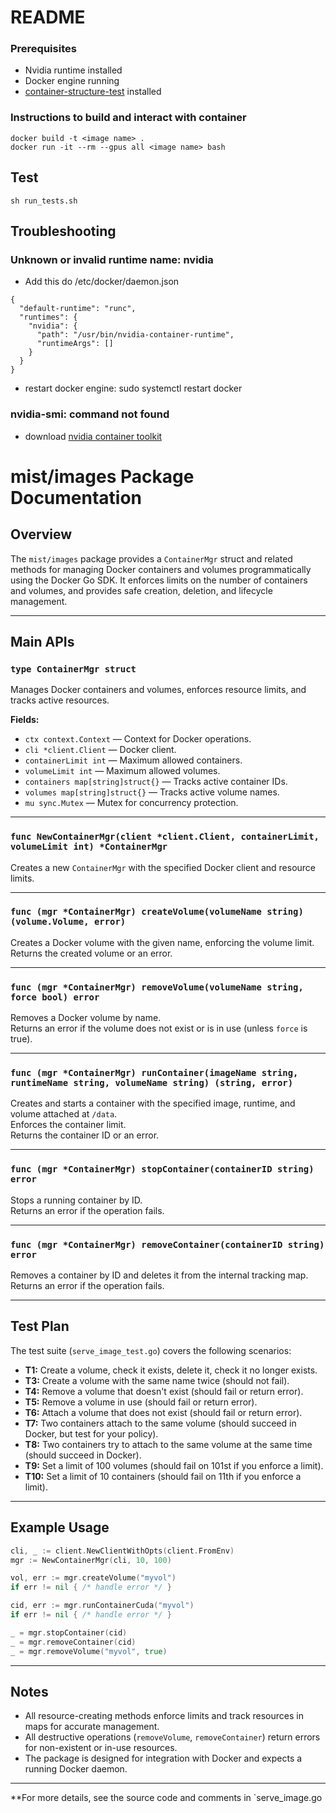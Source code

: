# README

### Prerequisites
- Nvidia runtime installed
- Docker engine running
- [container-structure-test](https://github.com/GoogleContainerTools/container-structure-test) installed

### Instructions to build and interact with container
```
docker build -t <image name> .
docker run -it --rm --gpus all <image name> bash
```
## Test
```
sh run_tests.sh
```
## Troubleshooting

### Unknown or invalid runtime name: nvidia
- Add this do /etc/docker/daemon.json 
```
{
  "default-runtime": "runc",
  "runtimes": {
    "nvidia": {
      "path": "/usr/bin/nvidia-container-runtime",
      "runtimeArgs": []
    }
  }
}
```

- restart docker engine: sudo systemctl restart docker


### nvidia-smi: command not found
- download [nvidia container toolkit](https://docs.nvidia.com/datacenter/cloud-native/container-toolkit/latest/install-guide.html#installing-the-nvidia-container-toolkit)

# mist/images Package Documentation

## Overview

The `mist/images` package provides a `ContainerMgr` struct and related methods for managing Docker containers and volumes programmatically using the Docker Go SDK. It enforces limits on the number of containers and volumes, and provides safe creation, deletion, and lifecycle management.

---

## Main APIs

### `type ContainerMgr struct`
Manages Docker containers and volumes, enforces resource limits, and tracks active resources.

**Fields:**
- `ctx context.Context` — Context for Docker operations.
- `cli *client.Client` — Docker client.
- `containerLimit int` — Maximum allowed containers.
- `volumeLimit int` — Maximum allowed volumes.
- `containers map[string]struct{}` — Tracks active container IDs.
- `volumes map[string]struct{}` — Tracks active volume names.
- `mu sync.Mutex` — Mutex for concurrency protection.

---

### `func NewContainerMgr(client *client.Client, containerLimit, volumeLimit int) *ContainerMgr`
Creates a new `ContainerMgr` with the specified Docker client and resource limits.

---

### `func (mgr *ContainerMgr) createVolume(volumeName string) (volume.Volume, error)`
Creates a Docker volume with the given name, enforcing the volume limit.  
Returns the created volume or an error.

---

### `func (mgr *ContainerMgr) removeVolume(volumeName string, force bool) error`
Removes a Docker volume by name.  
Returns an error if the volume does not exist or is in use (unless `force` is true).

---

### `func (mgr *ContainerMgr) runContainer(imageName string, runtimeName string, volumeName string) (string, error)`
Creates and starts a container with the specified image, runtime, and volume attached at `/data`.  
Enforces the container limit.  
Returns the container ID or an error.

---

### `func (mgr *ContainerMgr) stopContainer(containerID string) error`
Stops a running container by ID.  
Returns an error if the operation fails.

---

### `func (mgr *ContainerMgr) removeContainer(containerID string) error`
Removes a container by ID and deletes it from the internal tracking map.  
Returns an error if the operation fails.

---

## Test Plan

The test suite (`serve_image_test.go`) covers the following scenarios:

- **T1:** Create a volume, check it exists, delete it, check it no longer exists.
- **T3:** Create a volume with the same name twice (should not fail).
- **T4:** Remove a volume that doesn't exist (should fail or return error).
- **T5:** Remove a volume in use (should fail or return error).
- **T6:** Attach a volume that does not exist (should fail or return error).
- **T7:** Two containers attach to the same volume (should succeed in Docker, but test for your policy).
- **T8:** Two containers try to attach to the same volume at the same time (should succeed in Docker).
- **T9:** Set a limit of 100 volumes (should fail on 101st if you enforce a limit).
- **T10:** Set a limit of 10 containers (should fail on 11th if you enforce a limit).

---

## Example Usage

```go
cli, _ := client.NewClientWithOpts(client.FromEnv)
mgr := NewContainerMgr(cli, 10, 100)

vol, err := mgr.createVolume("myvol")
if err != nil { /* handle error */ }

cid, err := mgr.runContainerCuda("myvol")
if err != nil { /* handle error */ }

_ = mgr.stopContainer(cid)
_ = mgr.removeContainer(cid)
_ = mgr.removeVolume("myvol", true)
```

---

## Notes

- All resource-creating methods enforce limits and track resources in maps for accurate management.
- All destructive operations (`removeVolume`, `removeContainer`) return errors for non-existent or in-use resources.
- The package is designed for integration with Docker and expects a running Docker daemon.

---

**For more details, see the source code and comments in `serve_image.go